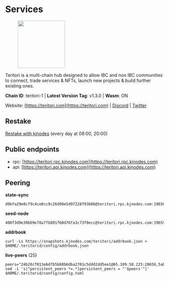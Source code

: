 # Services

<figure><img src="https://raw.githubusercontent.com/kj89/testnet_manuals/main/pingpub/logos/teritori.png" width="150" alt=""><figcaption></figcaption></figure>

Teritori is a multi-chain hub designed to allow IBC and non IBC communities  to connect, trade services & NFTs, launch new projects & build further existing ones.

**Chain ID**: teritori-1 | **Latest Version Tag**: v1.3.0 | **Wasm**: ON

Website: [https://teritori.com](https://teritori.com) | [Discord](https://discord.gg/teritori) | [Twitter](https://twitter.com/TeritoriNetwork)

## Restake

[Restake with kjnodes](https://restake.app/teritori/torivaloper184ln03hkpt75uhrrr26f66kvcqvf4yn4nc2xjm) (every day at 08:00, 20:00)
## Public endpoints

* rpc: [https://teritori.rpc.kjnodes.com](https://teritori.rpc.kjnodes.com)
* api: [https://teritori.api.kjnodes.com](https://teritori.api.kjnodes.com)

## Peering

**state-sync**

```
d9bfa29e0cf9c4ce0cc9c26d98e5d97228f93b0b@teritori.rpc.kjnodes.com:19656
```

**seed-node**

```
400f3d9e30b69e78a7fb891f60d76fa3c73f0ecc@teritori.rpc.kjnodes.com:19659
```

**addrbook**
```
curl -Ls https://snapshots.kjnodes.com/teritori/addrbook.json > $HOME/.teritorid/config/addrbook.json
```

**live-peers** (25)
```
peers="24b28cf013e6d7b5b88b6dba2701c5ddd2dd5ee1@65.109.58.225:28656,5ab6437f73fe71f392d53566e037aa91087530ac@139.144.67.202:26656,6bc9f80a5123d62c23aadb7b5d68b740a794b0c6@65.109.49.111:36656,ec4126b26336cd61b335345df4ff2a3fbb79338a@65.109.92.240:20026,4b04b3d164dc6dd5bb555a7a106a8d314f30516f@65.21.136.170:53656,0b27217386756577e1eadf00c4169dc8f041e522@51.210.7.219:26656,009e25e99e3f8fde86d283d4b8b0ce2f777cde53@138.201.8.248:53656,4aca2f1d6bb432596f5c3129165c42526320b3cb@78.110.161.68:26656,5a98d637a16b16bf425a4a785c9d11a7d1e5b8a0@65.21.131.215:26736,29b92a4020171c20fe70e5d60f9c5d07dc9f31f7@194.163.161.146:26656,406fc7fe86ba396cb7fc8616c546f21a1d3c51cd@89.58.57.158:26656,b0dcd078a40b8bca35f0cf873951b27e5dd45793@188.217.162.92:26656,2afdb9300c47e43e555fa572d033b2d68ac28506@65.109.70.68:26686,cdda30f407133027bf1322305e62ad968fad5348@96.69.133.222:26656,a191006e50d3af40fd253c23dae715a45fdd7415@95.179.217.1:26656,51eaf493facf36754411baa4f7b89355bd9cb3e7@195.201.63.87:42666,d9bfa29e0cf9c4ce0cc9c26d98e5d97228f93b0b@65.109.88.38:19656,14fa46dbadd79647ebf3e5bc82326d2debc5fd52@51.159.176.185:26656,3594b73f909a9c4b87cfe6a361ef8b2b51124dd5@65.109.69.59:15956,358f13bd95d91517053a58f4d30205842672837f@104.37.187.214:60656,6ef7a8bc7a3cc0856594f12570e8f2282a099dcf@65.109.93.152:26796,26175f13ada3d61c93bca342819fd5dc797bced0@65.109.58.226:28656,ed747c9e39fc04fdbc7ab5fc4a4a7f7a298ee329@65.144.145.234:26656,46b7ae20e3cc4264076a91c3601f3894a021a80d@65.108.6.45:36656,d956d6180e96c62315a777b1a3ed8f1ebf873e80@38.242.232.202:29656"
sed -i 's|^persistent_peers *=.*|persistent_peers = "'$peers'"|' $HOME/.teritorid/config/config.toml
```

